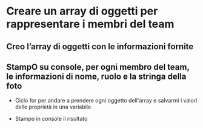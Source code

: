 # Creare un array di oggetti per rappresentare i membri del team


## Creo l’array di oggetti con le informazioni fornite

## StampO su console, per ogni membro del team, le informazioni di nome, ruolo e la     stringa della foto

  - Ciclo for per andare a prendere ogni oggetto dell'array e salvarmi i valori delle proprietà in una variabile

  - Stampo in console il risultato